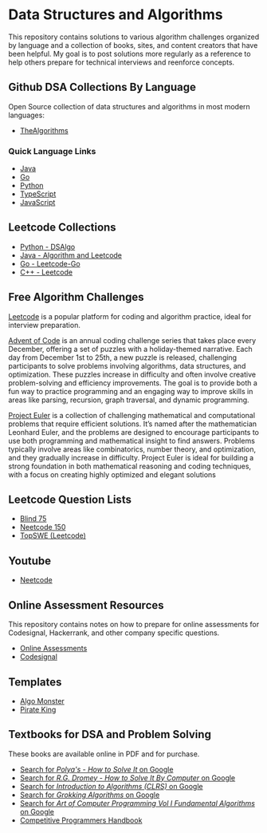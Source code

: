 # Data Structures and Algorithms

This repository contains solutions to various algorithm challenges organized by 
language and a collection of books, sites, and content creators that have been helpful. 
My goal is to post solutions more regularly as a reference to help others prepare for 
technical interviews and reenforce concepts. 

## Github DSA Collections By Language

Open Source collection of data structures and algorithms in most modern languages:

- [TheAlgorithms](https://github.com/thealgorithms)

### Quick Language Links

- [Java](https://github.com/TheAlgorithms/Java/tree/master)
- [Go](https://github.com/TheAlgorithms/Go)
- [Python](https://github.com/TheAlgorithms/Python)
- [TypeScript](https://github.com/TheAlgorithms/TypeScript)
- [JavaScript](https://github.com/TheAlgorithms/JavaScript)

## Leetcode Collections 

- [Python - DSAlgo](https://github.com/SamirPaulb/DSAlgo)
- [Java - Algorithm and Leetcode](https://github.com/Seanforfun/Algorithm-and-Leetcode?tab=readme-ov-file)
- [Go - Leetcode-Go](https://github.com/halfrost/LeetCode-Go)
- [C++ - Leetcode](https://github.com/haoel/leetcode)

## Free Algorithm Challenges

[Leetcode](https://leetcode.com/) is a popular platform for coding and algorithm practice, ideal for interview preparation. 

[Advent of Code](https://adventofcode.com/) is an annual coding challenge series that takes place every December, offering a set of puzzles with a holiday-themed narrative. Each day from December 1st to 25th, a new puzzle is released, challenging participants to solve problems involving algorithms, data structures, and optimization. These puzzles increase in difficulty and often involve creative problem-solving and efficiency improvements. The goal is to provide both a fun way to practice programming and an engaging way to improve skills in areas like parsing, recursion, graph traversal, and dynamic programming.

[Project Euler](https://projecteuler.net/) is a collection of challenging mathematical and computational problems that require efficient solutions. It’s named after the mathematician Leonhard Euler, and the problems are designed to encourage participants to use both programming and mathematical insight to find answers. Problems typically involve areas like combinatorics, number theory, and optimization, and they gradually increase in difficulty. Project Euler is ideal for building a strong foundation in both mathematical reasoning and coding techniques, with a focus on creating highly optimized and elegant solutions


## Leetcode Question Lists
- [Blind 75](https://leetcode.com/discuss/general-discussion/460599/blind-75-leetcode-questions)
- [Neetcode 150](https://neetcode.io/practice)
- [TopSWE (Leetcode)](https://topswe.com/)

## Youtube
- [Neetcode](https://www.youtube.com/c/neetcode)

## Online Assessment Resources

This repository contains notes on how to prepare for online assessments for Codesignal, Hackerrank, and 
other company specific questions. 

- [Online Assessments](https://github.com/Leader-board/OA-and-Interviews/tree/main)
- [Codesignal](https://github.com/Leader-board/OA-and-Interviews/blob/main/media/General-Coding-Skills-Evaluation-Framework-CodeSignal-Skills-Evaluation-Lab-Short.pdf)

## Templates

- [Algo Monster](https://algo.monster/templates)
- [Pirate King](https://www.piratekingdom.com/leetcode/templates)


## Textbooks for DSA and Problem Solving  

These books are available online in PDF and for purchase. 

- [Search for *Polya's - How to Solve It* on Google](https://www.google.com/search?q=Polya's+-+How+to+Solve+It)
- [Search for *R.G. Dromey - How to Solve It By Computer* on Google](https://www.google.com/search?q=R.G.+Dromey+-+How+to+Solve+It+By+Computer)
- [Search for *Introduction to Algorithms (CLRS)* on Google](https://www.google.com/search?q=Introduction+to+Algorithms+CLRS)
- [Search for *Grokking Algorithms* on Google](https://www.google.com/search?q=Grokking+Algorithms)
- [Search for *Art of Computer Programming Vol I Fundamental Algorithms* on Google](https://www.google.com/search?q=Art+of+Computer+Programming+Vol+I+Fundamental+Algorithms)
- [Competitive Programmers Handbook](https://cses.fi/book/book.pdf)







